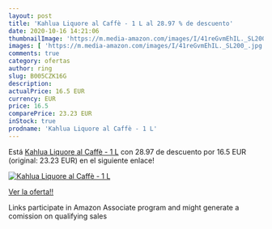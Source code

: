 ```yaml
---
layout: post
title: 'Kahlua Liquore al Caffè - 1 L al 28.97 % de descuento'
date: 2020-10-16 14:21:06
thumbnailImage: 'https://m.media-amazon.com/images/I/41reGvmEhIL._SL200_.jpg'
images: [ 'https://m.media-amazon.com/images/I/41reGvmEhIL._SL200_.jpg' ]
comments: true
category: ofertas
author: ring
slug: B005CZK16G
description:
actualPrice: 16.5 EUR
currency: EUR
price: 16.5
comparePrice: 23.23 EUR
inStock: true
prodname: 'Kahlua Liquore al Caffè - 1 L'
---
```


Está [Kahlua Liquore al Caffè - 1 L](https://www.amazon.it/dp/B005CZK16G/?tag=tolees00-21) con 28.97 de descuento por 16.5 EUR (original: 23.23 EUR) en el siguiente enlace!

[![Kahlua Liquore al Caffè - 1 L](https://m.media-amazon.com/images/I/41reGvmEhIL._SL200_.jpg)](https://www.amazon.it/dp/B005CZK16G/?tag=tolees00-21)

[Ver la oferta!!](https://www.amazon.it/dp/B005CZK16G/?tag=tolees00-21)

Links participate in Amazon Associate program and might generate a comission on qualifying sales


